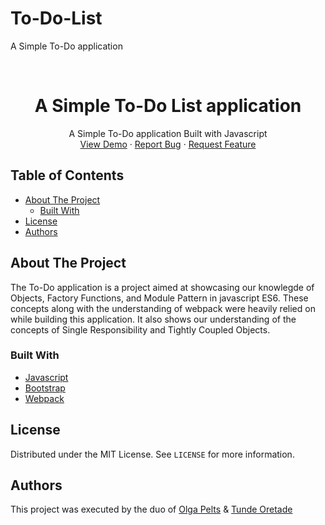 # To-Do-List
A Simple To-Do application


<!-- PROJECT LOGO -->
<br />
<p align="center">

  <h1 align="center">A Simple To-Do List application</h1>

  <p align="center">
    A Simple To-Do application Built with Javascript
    <br />
    <a href="#">View Demo</a>
    ·
    <a href="https://github.com/tundeiness/To-Do-List/issues">Report Bug</a>
    ·
    <a href="https://github.com/tundeiness/To-Do-List/issues">Request Feature</a>
  </p>
</p>

## Table of Contents

  - [About The Project](#about-the-project)
    - [Built With](#built-with)
  - [License](#license)
  - [Authors](#authors)


<!-- ABOUT THE PROJECT -->
## About The Project

The To-Do application is a project aimed at showcasing our knowlegde of Objects,
Factory Functions, and Module Pattern in javascript ES6. These concepts along
with the understanding of webpack were heavily relied on while building this
application.
It also shows our understanding of  the concepts of Single Responsibility and Tightly Coupled Objects.


### Built With
* [Javascript](https://babeljs.io/)
* [Bootstrap](https://getbootstrap.com)
* [Webpack](https://webpack.js.org/guides/getting-started/#using-a-configuration)


<!-- LICENSE -->
## License

Distributed under the MIT License. See `LICENSE` for more information.

<!-- AUTHOR -->

## Authors

This project was executed by the duo of [Olga
Pelts](https://github.com/pelzolga123) & [Tunde
Oretade](https://twitter.com/tundeiness)
